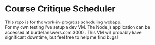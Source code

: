 Course Critique Scheduler
=========
This repo is for the work-in-progress scheduling webapp.  
For my own testing I've setup a dev VM.  The Node.js application can be accessed at burdellanswers.com:3000 . This VM will probably have significant downtime, but feel free to help me find bugs! 

